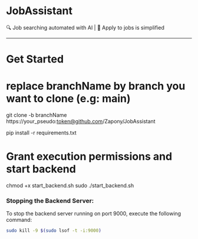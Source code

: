 # JobAssistant
🔍 Job searching automated with AI | 🎯 Apply to jobs is simplified


---
# Get Started

# replace branchName by branch you want to clone (e.g: main)
git clone -b branchName https://your_pseudo:token@github.com/Zapony/JobAssistant

pip install -r requirements.txt

# Grant execution permissions and start backend

chmod +x start_backend.sh
sudo ./start_backend.sh


### Stopping the Backend Server:
To stop the backend server running on port 9000, execute the following command:

```bash
sudo kill -9 $(sudo lsof -t -i:9000)
```